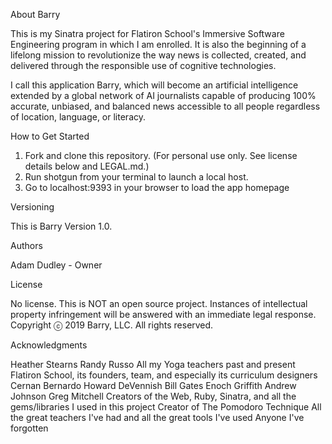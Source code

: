 About Barry

This is my Sinatra project for Flatiron School's Immersive Software Engineering program in which I am enrolled. It is also the beginning of a lifelong mission to revolutionize the way news is collected, created, and delivered through the responsible use of cognitive technologies.

I call this application Barry, which will become an artificial intelligence extended by a global network of AI journalists capable of producing 100% accurate, unbiased, and balanced news accessible to all people regardless of location, language, or literacy.

How to Get Started

1. Fork and clone this repository. (For personal use only. See license details below and LEGAL.md.)
2. Run shotgun from your terminal to launch a local host.
3. Go to localhost:9393 in your browser to load the app homepage

Versioning

This is Barry Version 1.0.

Authors

Adam Dudley - Owner

License

No license. This is NOT an open source project. Instances of intellectual property infringement will be answered with an immediate legal response.
Copyright ⓒ 2019 Barry, LLC. All rights reserved.

Acknowledgments

Heather Stearns
Randy Russo
All my Yoga teachers past and present
Flatiron School, its founders, team, and especially its curriculum designers
Cernan Bernardo
Howard DeVennish
Bill Gates
Enoch Griffith
Andrew Johnson
Greg Mitchell
Creators of the Web, Ruby, Sinatra, and all the gems/libraries I used in this project
Creator of The Pomodoro Technique
All the great teachers I've had and all the great tools I've used
Anyone I've forgotten
